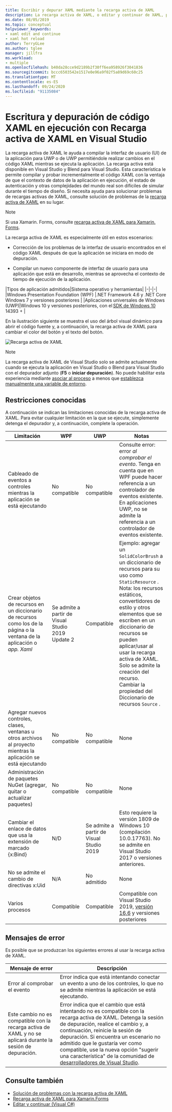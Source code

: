 ```yaml
---
title: Escribir y depurar XAML mediante la recarga activa de XAML
description: La recarga activa de XAML, o editar y continuar de XAML, permite realizar cambios en el código XAML mientras se ejecutan las aplicaciones.
ms.date: 08/05/2019
ms.topic: conceptual
helpviewer_keywords:
- xaml edit and continue
- xaml hot reload
author: TerryGLee
ms.author: tglee
manager: jillfra
ms.workload:
- multiple
ms.openlocfilehash: b40da28cce9d2189b2f30ff6ea958926f3041836
ms.sourcegitcommit: bccc6503542e1517e0e96a9f02f5a89d69c60c25
ms.translationtype: MT
ms.contentlocale: es-ES
ms.lasthandoff: 09/24/2020
ms.locfileid: "91135084"
---
```

# <a name="write-and-debug-running-xaml-code-with-xaml-hot-reload-in-visual-studio"></a>Escritura y depuración de código XAML en ejecución con Recarga activa de XAML en Visual Studio

La recarga activa de XAML le ayuda a compilar la interfaz de usuario (UI) de la aplicación para UWP o de UWP permitiéndole realizar cambios en el código XAML mientras se ejecuta la aplicación. La recarga activa está disponible en Visual Studio y Blend para Visual Studio. Esta característica le permite compilar y probar incrementalmente el código XAML con la ventaja de que el contexto de datos de la aplicación en ejecución, el estado de autenticación y otras complejidades del mundo real son difíciles de simular durante el tiempo de diseño. Si necesita ayuda para solucionar problemas de recargas activas de XAML, consulte solución de problemas de la [recarga activa de XAML](xaml-hot-reload-troubleshooting.md) en su lugar.

> [!NOTE]
> Si usa Xamarin. Forms, consulte [recarga activa de XAML para Xamarin. Forms](/xamarin/xamarin-forms/xaml/hot-reload).

La recarga activa de XAML es especialmente útil en estos escenarios:

* Corrección de los problemas de la interfaz de usuario encontrados en el código XAML después de que la aplicación se iniciara en modo de depuración.

* Compilar un nuevo componente de interfaz de usuario para una aplicación que está en desarrollo, mientras se aprovecha el contexto de tiempo de ejecución de la aplicación.

|Tipos de aplicación admitidos|Sistema operativo y herramientas|
|-|-|-|
|Windows Presentation Foundation (WPF) |.NET Framework 4.6 y .NET Core</br>Windows 7 y versiones posteriores |
|Aplicaciones universales de Windows (UWP)|Windows 10 y versiones posteriores, con el [SDK de Windows 10](https://developer.microsoft.com/windows/downloads/windows-10-sdk) 14393 + |

En la ilustración siguiente se muestra el uso del árbol visual dinámico para abrir el código fuente y, a continuación, la recarga activa de XAML para cambiar el color del botón y el texto del botón.

![Recarga activa de XAML](../debugger/media/xaml-hot-reload-using.gif)

> [!NOTE]
> La recarga activa de XAML de Visual Studio solo se admite actualmente cuando se ejecuta la aplicación en Visual Studio o Blend para Visual Studio con el depurador adjunto (**F5** o **iniciar depuración**). No puede habilitar esta experiencia mediante [asociar al proceso](../debugger/attach-to-running-processes-with-the-visual-studio-debugger.md) a menos que [establezca manualmente una variable de entorno](xaml-hot-reload-troubleshooting.md#verify-that-you-use-start-debugging-rather-than-attach-to-process).

## <a name="known-limitations"></a>Restricciones conocidas

A continuación se indican las limitaciones conocidas de la recarga activa de XAML. Para evitar cualquier limitación en la que se ejecute, simplemente detenga el depurador y, a continuación, complete la operación.

|Limitación|WPF|UWP|Notas|
|-|-|-|-|
|Cableado de eventos a controles mientras la aplicación se está ejecutando|No compatible|No compatible|Consulte error: error *al comprobar el evento*. Tenga en cuenta que en WPF puede hacer referencia a un controlador de eventos existente. En aplicaciones UWP, no se admite la referencia a un controlador de eventos existente.|
|Crear objetos de recursos en un diccionario de recursos como los de la página o la ventana de la aplicación o *app. Xaml*|Se admite a partir de Visual Studio 2019 Update 2|Compatible|Ejemplo: agregar un `SolidColorBrush` a un diccionario de recursos para su uso como `StaticResource` .</br>Nota: los recursos estáticos, convertidores de estilo y otros elementos que se escriben en un diccionario de recursos se pueden aplicar/usar al usar la recarga activa de XAML. Solo se admite la creación del recurso.</br> Cambiar la propiedad del Diccionario de recursos `Source` .|
|Agregar nuevos controles, clases, ventanas u otros archivos al proyecto mientras la aplicación se está ejecutando|No compatible|No compatible|None|
|Administración de paquetes NuGet (agregar, quitar o actualizar paquetes)|No compatible|No compatible|None|
|Cambiar el enlace de datos que usa la extensión de marcado {x:Bind}|N/D|Se admite a partir de Visual Studio 2019|Esto requiere la versión 1809 de Windows 10 (compilación 10.0.17763). No se admite en Visual Studio 2017 o versiones anteriores.|
|No se admite el cambio de directivas x:Uid|N/A|No admitido|None|
|Varios procesos | Compatible | Compatible | Compatible con Visual Studio 2019, [versión 16,6](/visualstudio/releases/2019/release-notes-v16.6) y versiones posteriores |

## <a name="error-messages"></a>Mensajes de error

Es posible que se produzcan los siguientes errores al usar la recarga activa de XAML.

|Mensaje de error|Descripción|
|-|-|
|Error al comprobar el evento|Error indica que está intentando conectar un evento a uno de los controles, lo que no se admite mientras la aplicación se está ejecutando.|
|Este cambio no es compatible con la recarga activa de XAML y no se aplicará durante la sesión de depuración.|Error indica que el cambio que está intentando no es compatible con la recarga activa de XAML. Detenga la sesión de depuración, realice el cambio y, a continuación, reinicie la sesión de depuración. Si encuentra un escenario no admitido que le gustaría ver como compatible, use la nueva opción "sugerir una característica" de la comunidad de [desarrolladores de Visual Studio](https://developercommunity.visualstudio.com/spaces/8/index.html). |

## <a name="see-also"></a>Consulte también

* [Solución de problemas con la recarga activa de XAML](xaml-hot-reload-troubleshooting.md)
* [Recarga activa de XAML para Xamarin.Forms](/xamarin/xamarin-forms/xaml/hot-reload)
* [Editar y continuar (Visual C#)](../debugger/edit-and-continue-visual-csharp.md)
